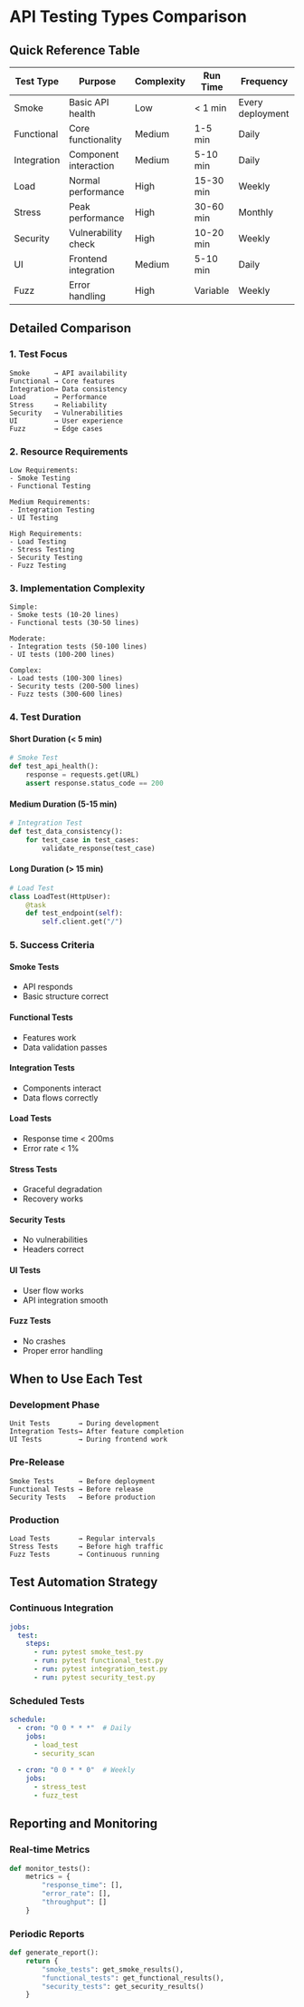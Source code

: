 # API Testing Types Comparison

## Quick Reference Table

| Test Type | Purpose | Complexity | Run Time | Frequency |
|-----------|---------|------------|-----------|-----------|
| Smoke | Basic API health | Low | < 1 min | Every deployment |
| Functional | Core functionality | Medium | 1-5 min | Daily |
| Integration | Component interaction | Medium | 5-10 min | Daily |
| Load | Normal performance | High | 15-30 min | Weekly |
| Stress | Peak performance | High | 30-60 min | Monthly |
| Security | Vulnerability check | High | 10-20 min | Weekly |
| UI | Frontend integration | Medium | 5-10 min | Daily |
| Fuzz | Error handling | High | Variable | Weekly |

## Detailed Comparison

### 1. Test Focus
```
Smoke      → API availability
Functional → Core features
Integration→ Data consistency
Load       → Performance
Stress     → Reliability
Security   → Vulnerabilities
UI         → User experience
Fuzz       → Edge cases
```

### 2. Resource Requirements
```
Low Requirements:
- Smoke Testing
- Functional Testing

Medium Requirements:
- Integration Testing
- UI Testing

High Requirements:
- Load Testing
- Stress Testing
- Security Testing
- Fuzz Testing
```

### 3. Implementation Complexity
```
Simple:
- Smoke tests (10-20 lines)
- Functional tests (30-50 lines)

Moderate:
- Integration tests (50-100 lines)
- UI tests (100-200 lines)

Complex:
- Load tests (100-300 lines)
- Security tests (200-500 lines)
- Fuzz tests (300-600 lines)
```

### 4. Test Duration

#### Short Duration (< 5 min)
```python
# Smoke Test
def test_api_health():
    response = requests.get(URL)
    assert response.status_code == 200
```

#### Medium Duration (5-15 min)
```python
# Integration Test
def test_data_consistency():
    for test_case in test_cases:
        validate_response(test_case)
```

#### Long Duration (> 15 min)
```python
# Load Test
class LoadTest(HttpUser):
    @task
    def test_endpoint(self):
        self.client.get("/")
```

### 5. Success Criteria

#### Smoke Tests
- API responds
- Basic structure correct

#### Functional Tests
- Features work
- Data validation passes

#### Integration Tests
- Components interact
- Data flows correctly

#### Load Tests
- Response time < 200ms
- Error rate < 1%

#### Stress Tests
- Graceful degradation
- Recovery works

#### Security Tests
- No vulnerabilities
- Headers correct

#### UI Tests
- User flow works
- API integration smooth

#### Fuzz Tests
- No crashes
- Proper error handling

## When to Use Each Test

### Development Phase
```
Unit Tests       → During development
Integration Tests→ After feature completion
UI Tests         → During frontend work
```

### Pre-Release
```
Smoke Tests      → Before deployment
Functional Tests → Before release
Security Tests   → Before production
```

### Production
```
Load Tests       → Regular intervals
Stress Tests     → Before high traffic
Fuzz Tests       → Continuous running
```

## Test Automation Strategy

### Continuous Integration
```yaml
jobs:
  test:
    steps:
      - run: pytest smoke_test.py
      - run: pytest functional_test.py
      - run: pytest integration_test.py
      - run: pytest security_test.py
```

### Scheduled Tests
```yaml
schedule:
  - cron: "0 0 * * *"  # Daily
    jobs:
      - load_test
      - security_scan
  
  - cron: "0 0 * * 0"  # Weekly
    jobs:
      - stress_test
      - fuzz_test
```

## Reporting and Monitoring

### Real-time Metrics
```python
def monitor_tests():
    metrics = {
        "response_time": [],
        "error_rate": [],
        "throughput": []
    }
```

### Periodic Reports
```python
def generate_report():
    return {
        "smoke_tests": get_smoke_results(),
        "functional_tests": get_functional_results(),
        "security_tests": get_security_results()
    }
```
